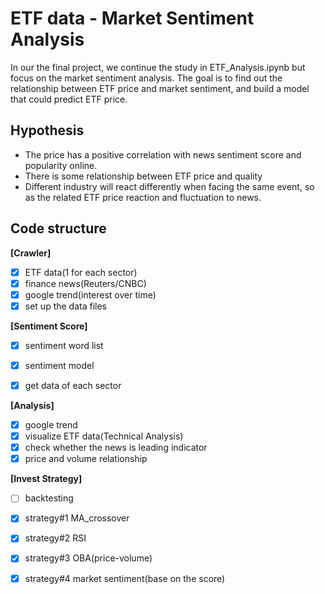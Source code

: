 # ETF data - Market Sentiment Analysis
In our the final project, we continue the study in ETF_Analysis.ipynb but focus on the market sentiment analysis. The goal is to  find out the relationship between ETF price and market sentiment, and build a model that could predict ETF price.  

## Hypothesis  
* The price has a positive correlation with news sentiment score and popularity online.  
* There is some relationship between ETF price and quality  
* Different industry will react differently when facing the same event, so as the related ETF price reaction and fluctuation to news.  

## Code structure  
**[Crawler]**      
- [x] ETF data(1 for each sector)  
- [x] finance news(Reuters/CNBC)   
- [x] google trend(interest over time)  
- [x] set up the data files    

**[Sentiment Score]**      
- [x] sentiment word list  
- [x] sentiment model  
- [x] get data of each sector     
 

**[Analysis]** 
- [x] google trend    
- [x] visualize ETF data(Technical Analysis)  
- [x] check whether the news is leading indicator  
- [x] price and volume relationship  

**[Invest Strategy]**      
- [ ] backtesting  
- [x] strategy#1 MA_crossover     
- [x] strategy#2 RSI  
- [x] strategy#3 OBA(price-volume)    
- [x] strategy#4 market sentiment(base on the score)    




